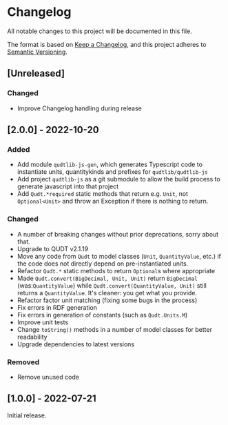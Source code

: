# Changelog

All notable changes to this project will be documented in this file.

The format is based on [Keep a Changelog](https://keepachangelog.com/en/1.0.0/),
and this project adheres to [Semantic Versioning](https://semver.org/spec/v2.0.0.html).

## [Unreleased]

### Changed

- Improve Changelog handling during release

## [2.0.0] - 2022-10-20

### Added

- Add module `qudtlib-js-gen`, which generates Typescript code to instantiate units, quantitykinds and prefixes for `qudtlib/qudtlib-js`
- Add project `qudtlib-js` as a git submodule to allow the build process to generate javascript into that project
- Add `Qudt.*required` static methods that return e.g. `Unit`, not `Optional<Unit>` and throw an Exception if there is nothing to return.

### Changed

- A number of breaking changes without prior deprecations, sorry about that.
- Upgrade to QUDT v2.1.19
- Move any code from `Qudt` to model classes (`Unit`, `QuantityValue`, etc.) if the code does not directly depend on pre-instantiated units.
- Refactor `Qudt.*` static methods to return `Optional`s where appropriate
- Made `Qudt.convert(BigDecimal, Unit, Unit)` return `BigDecimal` (was:`QuantityValue`) while `Qudt.convert(QuantityValue, Unit)` still returns a `QuantityValue`. It's cleaner: you get what you provide.
- Refactor factor unit matching (fixing some bugs in the process)
- Fix errors in RDF generation
- Fix errors in generation of constants (such as `Qudt.Units.M`)
- Improve unit tests
- Change `toString()` methods in a number of model classes for better readability
- Upgrade dependencies to latest versions

### Removed

- Remove unused code

## [1.0.0] - 2022-07-21

Initial release.
